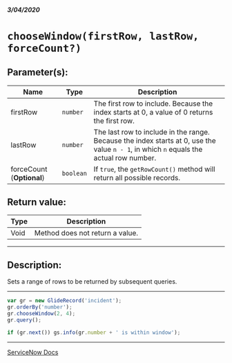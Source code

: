 ##### 3/04/2020
# `chooseWindow(firstRow, lastRow, forceCount?)`
## Parameter(s):
| Name | Type | Description |
|---|---|---|
| firstRow | `number` | The first row to include.  Because the index starts at 0, a value of 0 returns the first row. |
| lastRow | `number` | The last row to include in the range.  Because the index starts at 0, use the value `n - 1`, in which `n` equals the actual row number. |
| forceCount (**Optional**) | `boolean` | If `true`, the `getRowCount()` method will return all possible records. |

## Return value:
| Type | Description |
|---|---|
| Void | Method does not return a value. |

---

## Description:
Sets a range of rows to be returned by subsequent queries.

---

```js
var gr = new GlideRecord('incident');
gr.orderBy('number');
gr.chooseWindow(2, 4);
gr.query();

if (gr.next()) gs.info(gr.number + ' is within window');
```

---

[ServiceNow Docs](https://developer.servicenow.com/app.do#!/api_doc?v=newyork&id=r_ScopedGlideRecordChooseWindow_Number_Number_Boolean)